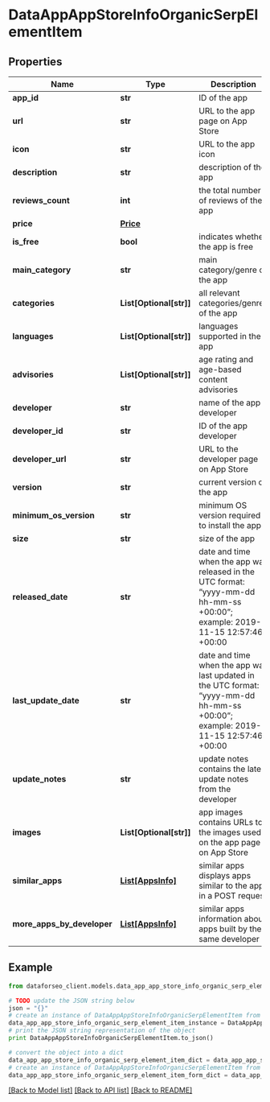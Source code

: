 # DataAppAppStoreInfoOrganicSerpElementItem


## Properties

Name | Type | Description | Notes
------------ | ------------- | ------------- | -------------
**app_id** | **str** | ID of the app | [optional] 
**url** | **str** | URL to the app page on App Store | [optional] 
**icon** | **str** | URL to the app icon | [optional] 
**description** | **str** | description of the app | [optional] 
**reviews_count** | **int** | the total number of reviews of the app | [optional] 
**price** | [**Price**](Price.md) |  | [optional] 
**is_free** | **bool** | indicates whether the app is free | [optional] 
**main_category** | **str** | main category/genre of the app | [optional] 
**categories** | **List[Optional[str]]** | all relevant categories/genres of the app | [optional] 
**languages** | **List[Optional[str]]** | languages supported in the app | [optional] 
**advisories** | **List[Optional[str]]** | age rating and age-based content advisories | [optional] 
**developer** | **str** | name of the app developer | [optional] 
**developer_id** | **str** | ID of the app developer | [optional] 
**developer_url** | **str** | URL to the developer page on App Store | [optional] 
**version** | **str** | current version of the app | [optional] 
**minimum_os_version** | **str** | minimum OS version required to install the app | [optional] 
**size** | **str** | size of the app | [optional] 
**released_date** | **str** | date and time when the app was released in the UTC format: “yyyy-mm-dd hh-mm-ss +00:00”; example: 2019-11-15 12:57:46 +00:00 | [optional] 
**last_update_date** | **str** | date and time when the app was last updated in the UTC format: “yyyy-mm-dd hh-mm-ss +00:00”; example: 2019-11-15 12:57:46 +00:00 | [optional] 
**update_notes** | **str** | update notes contains the latest update notes from the developer | [optional] 
**images** | **List[Optional[str]]** | app images contains URLs to the images used on the app page on App Store | [optional] 
**similar_apps** | [**List[AppsInfo]**](AppsInfo.md) | similar apps displays apps similar to the app in a POST request | [optional] 
**more_apps_by_developer** | [**List[AppsInfo]**](AppsInfo.md) | similar apps information about apps built by the same developer | [optional] 

## Example

```python
from dataforseo_client.models.data_app_app_store_info_organic_serp_element_item import DataAppAppStoreInfoOrganicSerpElementItem

# TODO update the JSON string below
json = "{}"
# create an instance of DataAppAppStoreInfoOrganicSerpElementItem from a JSON string
data_app_app_store_info_organic_serp_element_item_instance = DataAppAppStoreInfoOrganicSerpElementItem.from_json(json)
# print the JSON string representation of the object
print DataAppAppStoreInfoOrganicSerpElementItem.to_json()

# convert the object into a dict
data_app_app_store_info_organic_serp_element_item_dict = data_app_app_store_info_organic_serp_element_item_instance.to_dict()
# create an instance of DataAppAppStoreInfoOrganicSerpElementItem from a dict
data_app_app_store_info_organic_serp_element_item_form_dict = data_app_app_store_info_organic_serp_element_item.from_dict(data_app_app_store_info_organic_serp_element_item_dict)
```
[[Back to Model list]](../README.md#documentation-for-models) [[Back to API list]](../README.md#documentation-for-api-endpoints) [[Back to README]](../README.md)


